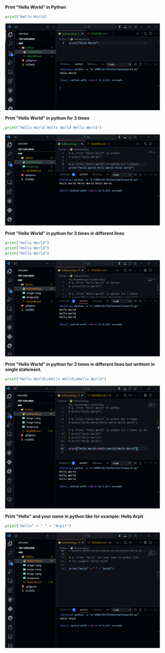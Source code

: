 **Print "Hello World" in Python**

```python
print("Hello World)
```

![Alt text](image.png)

**Print "Hello World" in python for 3 times**

```python
print("Hello World Hello World Hello World")
```
![Alt text](image-1.png)

**Print "Hello World" in python for 3 times in different lines**

```python
print("Hello World")
print("Hello World")
print("Hello World")
```
![Alt text](image-2.png)

**Print "Hello World" in python for 3 times in different lines but writtent in single statement.**

```python
print("Hello World\nHello World\nHello World")
```

![Alt text](image-3.png)

**Print "Hello" and your name in python like for example: Hello Arpit**

```python
print("Hello" + " " + "Arpit")
```
![Alt text](image-4.png)
